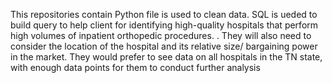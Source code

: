 This repositories contain Python file is used to clean data. SQL is ueded to build query to help client for identifying high-quality hospitals that perform high volumes of inpatient orthopedic procedures. . They will also need to consider the location of the hospital and its relative size/ bargaining power in the market. They would prefer to see data on all hospitals in the TN state, with enough data points for them to conduct further analysis
